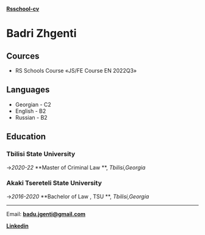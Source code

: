 **[Rsschool-cv]()**

# **Badri Zhgenti**

## Cources

- RS Schools Course «JS/FE Course EN 2022Q3» 

## Languages

- Georgian - C2
- English - B2
- Russian - B2

## Education

### Tbilisi State University

->_2020-22_
**Master of Criminal Law **, _Tbilisi,Georgia_

### Akaki Tsereteli State University

->_2016-2020_
**Bachelor of Law , TSU **, _Tbilisi,Georgia_

---

Email: **<badu.jgenti@gmail.com>**

**[Linkedin](https://www.linkedin.com/in/badu-jgenti-54abb1141/)**
